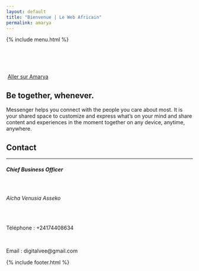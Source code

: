```yaml
---
layout: default
title: "Bienvenue | Le Web Africain"
permalink: amarya
---
```

<div class="container-fluid bg-amarya" style="height: 100px;">
    {% include menu.html %}
</div>
<div class="container-fluid">
    <div class="row">
        <div class="col-lg-5 bg-amarya prod-intro">
            <img src="https://res.cloudinary.com/aseed/image/upload/v1621336766/amarya/Ai_Vector_colored-white_g2yjh3.png" alt="" class="img-fluid">
            <a href="https://lwa-amarya.herokuapp.com/" class="btn btn-outline-light mt-4" target="_blank">Aller sur Amarya</a>
        </div>
        <div class="col-lg-7 prod-img">
        </div>
    </div>
</div>
<div class="container text-white">
    <div class="row">
        <div class="col-lg-8 offset-lg-2 m-top-big m-bottom-big">
            <h2 class="fw-bold">Be together, whenever.</h2>
            <p>
                Messenger helps you connect with the people you care about most. 
                It is your shared space to customize and express what’s on your mind and share content and experiences in the moment together on any device, anytime, anywhere.
            </p>
        </div>
    </div>
</div>
<div class="container text-white m-topm-bottom">
    <div class="row">
        <div class="col-lg-8 offset-lg-2">
            <h2 class="fw-bold">Contact</h2>
            <hr>
            <h5>Chief Business Officer</h5>
            <br>
            <h6>Aïcha Venusia Asseko</h6>
            <br>
            <p>Téléphone : +24174408634</p>
            <br>
            <p>Email : digitalvee@gmail.com</p>
        </div>
    </div>
</div>
{% include footer.html %}
